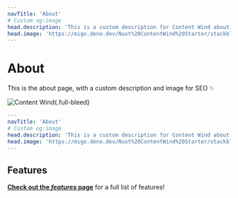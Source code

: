```yaml
---
navTitle: 'About'
# Custom og:image
head.description: 'This is a custom description for Content Wind about page.'
head.image: 'https://migo.deno.dev/Nuxt%20ContentWind%20Starter/stackblitz.com%2fedit%2fcontent-wind.png?bgColor=123&iconColor=123&icon=00DC82%2Fnuxtdotjs&iconStroke=00DC82&iconStrokeWidth=0.5&titleColor=00DC82&subtitleColor=e0e0e0&iconW=300&iconH=300&iconY=50'
---
```


# About

This is the about page, with a custom description and image for SEO :sparkles:

![Content Wind](https://migo.deno.dev/Nuxt%20ContentWind%20Starter/stackblitz.com%2fedit%2fcontent-wind.png?bgColor=123&iconColor=123&icon=00DC82%2Fnuxtdotjs&iconStroke=00DC82&iconStrokeWidth=0.5&titleColor=00DC82&subtitleColor=e0e0e0&iconW=300&iconH=300&iconY=50){.full-bleed}

```yaml
---
navTitle: 'About'
# Custom og:image
head.description: 'This is a custom description for Content Wind about page.'
head.image: 'https://migo.deno.dev/Nuxt%20ContentWind%20Starter/stackblitz.com%2fedit%2fcontent-wind.png?bgColor=123&iconColor=123&icon=00DC82%2Fnuxtdotjs&iconStroke=00DC82&iconStrokeWidth=0.5&titleColor=00DC82&subtitleColor=e0e0e0&iconW=300&iconH=300&iconY=50'
---
```

## Features

[**Check out the _features_ page**](/features) for a full list of features!